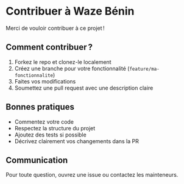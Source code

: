 # Contribuer à Waze Bénin

Merci de vouloir contribuer à ce projet !

## Comment contribuer ?
1. Forkez le repo et clonez-le localement
2. Créez une branche pour votre fonctionnalité (`feature/ma-fonctionnalite`)
3. Faites vos modifications
4. Soumettez une pull request avec une description claire

## Bonnes pratiques
- Commentez votre code
- Respectez la structure du projet
- Ajoutez des tests si possible
- Décrivez clairement vos changements dans la PR

## Communication
Pour toute question, ouvrez une issue ou contactez les mainteneurs.
